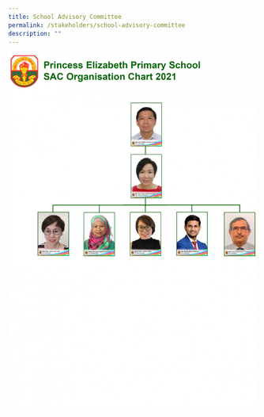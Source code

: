 ```yaml
---
title: School Advisory Committee
permalink: /stakeholders/school-advisory-committee
description: ""
---
```

![](/images/SAC%20Org%20Chart%202021.jpg)
